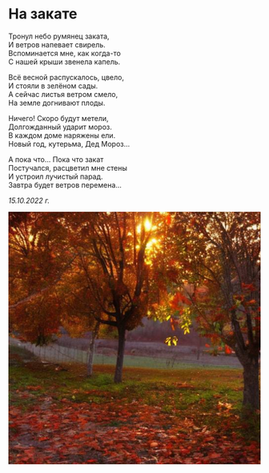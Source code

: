 # На закате

Тронул небо румянец заката,  
И ветров напевает свирель.  
Вспоминается мне, как когда-то  
С нашей крыши звенела капель.

Всё весной распускалось, цвело,  
И стояли в зелёном сады.  
А сейчас листья ветром смело,  
На земле догнивают плоды.

Ничего! Скоро будут метели,  
Долгожданный ударит мороз.  
В каждом доме наряжены ели.  
Новый год, кутерьма, Дед Мороз...

А пока что... Пока что закат  
Постучался, расцветил мне стены  
И устроил лучистый парад.  
Завтра будет ветров перемена...

*15.10.2022 г.*

![На закате](../images/sunset.jpg)
